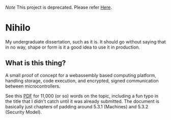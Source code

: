 *Note* This project is deprecated. Please refer [Here](https://github.com/Threadnaught/Nihilo).
# Nihilo
My undergraduate dissertation, such as it is. It should go without saying that in no way, shape or form is it a good idea to use it in production.

## What is this thing?
A small proof of concept for a webassembly based computing platform, handling storage, code execution, and encrypted, signed communication between microcontrollers. 

See this [PDF](/diss/diss.pdf) for 11,000 (or so) words on the topic, including a fun typo in the title that I didn't catch until it was already submitted. The document is basically just chapters of padding around 5.3.1 (Machines) and 5.3.2 (Security Model).
